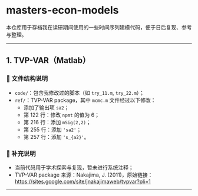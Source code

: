# masters-econ-models

本仓库用于存档我在读研期间使用的一些时间序列建模代码，便于日后复现、参考与整理。

---

## 1. TVP-VAR（Matlab）

### 📁 文件结构说明

- `code/`：包含我修改过的脚本（如 `try_11.m`, `try_22.m`）；
- `ref/`：TVP-VAR package，其中 `mcmc.m` 文件经过以下修改：
  - 添加了输出项 `sa2`；
  - 第 122 行：修改 `npmt` 的值为 6；
  - 第 216 行：添加 `mSig(2,2)`；
  - 第 255 行：添加 `'sa2'`；
  - 第 257 行：添加 `'s_{a2}'`。

### 📌 补充说明

- 当前代码用于学术探索与复现，暂未进行系统注释；
- TVP-VAR package 来源：Nakajima, J. (2011)，原始链接：https://sites.google.com/site/jnakajimaweb/tvpvar?pli=1

---
